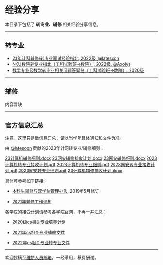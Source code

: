 # 经验分享

本目录下包括了 **转专业、辅修** 相关经验分享信息。

---

## 转专业

- [23年计科辅修/转专业面试经验指北, 2022级, @latesoon](/experiences/minor_trans/trans_0.md)
- [NKU数院转专业指北（工科试验班->数院）, 2022级, @Axolyz](https://zhuanlan.zhihu.com/p/653233247)
- [数学专业及数学转专业相关问题答疑贴（工科试验班->数院）, 2020级](https://tieba.baidu.com/p/8516202825)

---

## 辅修

内容暂缺

---

## 官方信息汇总

注意，这里只是做信息汇总，请以当学年具体通知和文件为准。

由 [@latesoon](https://github.com/latesoon) 贡献的2023年计网转专业/辅修细则：

[23计算机辅修细则.docx](https://github.com/NKUCS-ICU/NKUCS.ICU/files/13966599/23.docx)
[23网安辅修接收计划.docx](https://github.com/NKUCS-ICU/NKUCS.ICU/files/13966601/23.docx)
[23网安辅修细则.docx](https://github.com/NKUCS-ICU/NKUCS.ICU/files/13966602/23.docx)
[2023计算机转专业接收计划.pdf](https://github.com/NKUCS-ICU/NKUCS.ICU/files/13966603/2023.pdf)
[2023计算机转专业细则.pdf](https://github.com/NKUCS-ICU/NKUCS.ICU/files/13966604/2023.pdf)
[2023网安转专业接收计划.pdf](https://github.com/NKUCS-ICU/NKUCS.ICU/files/13966605/2023.pdf)
[2023网安转专业细则.pdf](https://github.com/NKUCS-ICU/NKUCS.ICU/files/13966606/2023.pdf)
[23计算机辅修接收计划.docx](https://github.com/NKUCS-ICU/NKUCS.ICU/files/13966609/23.docx)

具体可参考如下链接:

- [本科生辅修与双学位管理办法](http://jwc.nankai.edu.cn/2020/0512/c19594a271935/page.htm), 2019年5月修订

- [2021年辅修工作通知](http://jwc.nankai.edu.cn/2021/0528/c24a367973/page.htm)

各学院的接受计划请参考各学院官网，不再一并汇总：

- [2020级cs相关专业培养计划](https://cc.nankai.edu.cn/2021/0628/c13295a375950/page.htm)

- [2021年cs相关专业辅修文件](https://cc.nankai.edu.cn/2021/0531/c13295a368437/page.htm)

- [2022年cs相关专业转专业文件](https://cc.nankai.edu.cn/2022/0318/c13295a437850/page.htm)


---

欢迎投稿至[维护人员邮箱](mailto:emanual20@foxmail.com)，一经采用，稿费酬谢。